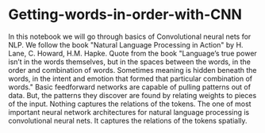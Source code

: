 # Getting-words-in-order-with-CNN
In this notebook we will go through basics of Convolutional neural nets for NLP. We follow the book "Natural Language Processing in Action" by H. Lane, C. Howard, H.M. Hapke. Quote from the book  "Language’s true power isn’t in the words themselves, but in the spaces between the words, in the order and combination of words. Sometimes meaning is hidden beneath the words, in the intent and emotion that formed that particular combination of words."  Basic feedforward networks are capable of pulling patterns out of data. But, the patterns they discover are found by relating weights to pieces of the input. Nothing captures the relations of the tokens. The one of most important neural network architectures for natural language processing is convolutional neural nets. It captures the relations of the tokens spatially.
